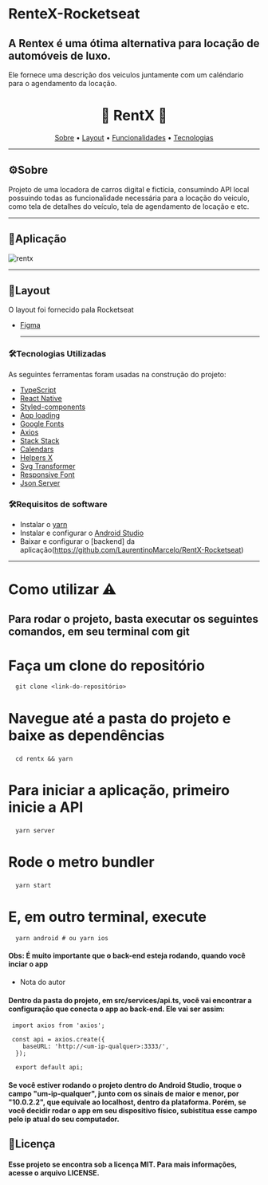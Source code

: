 # RenteX-Rocketseat
## A Rentex é uma ótima alternativa para locação de automóveis de luxo.
Ele fornece uma descrição dos veiculos juntamente com um caléndario para o agendamento da locação.

<h1 align="center">
  🚗 RentX 🚗 
</h1>

<p align="center">
 <a href="#-sobre-o-projeto">Sobre</a> •
 <a href="#-layout">Layout</a> • 
 <a href="#-funcionalidade">Funcionalidades</a> • 	
 <a href="#-tecnologias">Tecnologias</a>  
</p>

---
## ⚙Sobre

Projeto de uma locadora de carros digital e fictícia, consumindo API local possuindo todas as funcionalidade necessária para a locação do veiculo, como tela de detalhes do veículo, tela de agendamento de locação e etc.

---


## 📱Aplicação

![rentx](https://user-images.githubusercontent.com/103189479/230119516-9bd8fcf8-7b23-4ba3-92b4-c6e42409b46c.gif)
  
---  

## 🎨Layout

O layout foi fornecido pala Rocketseat 
- [Figma](https://www.figma.com/file/gP4HQZjSwU9fkomMimCn2Z/RentX-Ignite)

  --- 
  
### 🛠Tecnologias Utilizadas

As seguintes ferramentas foram usadas na construção do projeto:

- [TypeScript](https://www.typescriptlang.org/)
- [React Native](https://reactnative.dev/)
- [Styled-components](https://styled-components.com/docs/basics)
- [App loading](https://docs.expo.dev/versions/latest/sdk/app-loading/)
- [Google Fonts](https://docs.expo.dev/guides/using-custom-fonts/#using-a-google-font)
- [Axios](https://github.com/axios/axios)
- [Stack Stack](https://reactnavigation.org/docs/hello-react-navigation/)
- [Calendars](https://github.com/wix/react-native-calendars)
- [Helpers X](https://github.com/ptelad/react-native-iphone-x-helper)
- [Svg Transformer](https://github.com/kristerkari/react-native-svg-transformer)
- [Responsive Font](https://www.npmjs.com/package/react-native-responsive-fontsize)
- [Json Server](https://www.npmjs.com/package/json-server)

### 🛠Requisitos de software

- Instalar o [yarn](https://yarnpkg.com/)
- Instalar e configurar o [Android Studio](https://developer.android.com/studio)
- Baixar e configurar o [backend] da aplicação(https://github.com/LaurentinoMarcelo/RentX-Rocketseat)

---

<h1>
  Como utilizar ⚠️
</h1>

 <h2> Para rodar o projeto, basta executar os seguintes comandos, em seu terminal com git <h2/>
 
  # Faça um clone do repositório
```  
  git clone <link-do-repositório>
```
  # Navegue até a pasta do projeto e baixe as dependências<h3/>
```
  cd rentx && yarn
```
 # Para iniciar a aplicação, primeiro inicie a API<h3/>
```
  yarn server
```
  # Rode o metro bundler<h3/>
```
  yarn start
```
  # E, em outro terminal, execute
```
  yarn android # ou yarn ios
```
  
  
  <h4> Obs: É muito importante que o back-end esteja rodando, quando você inciar o app </h4>
  
  - Nota do autor
  
  <h4> Dentro da pasta do projeto, em src/services/api.ts, você vai encontrar a configuração que conecta o app ao back-end. Ele vai ser assim: </h4>
  
  
 ```
  import axios from 'axios';

  const api = axios.create({
     baseURL: 'http://<um-ip-qualquer>:3333/',
   });

   export default api;
 ```
    
    
  <h4>Se você estiver rodando o projeto dentro do Android Studio, troque o campo "um-ip-qualquer", junto com os sinais de maior e menor, 
  por "10.0.2.2", que equivale ao localhost, dentro da plataforma. Porém, se você decidir rodar o app em seu dispositivo físico, subistitua esse campo
  pelo ip atual do seu computador.</h4>
  
  ## 📝Licença
  <h4> Esse projeto se encontra sob a licença MIT. Para mais informações, acesse o arquivo LICENSE.</h4>
